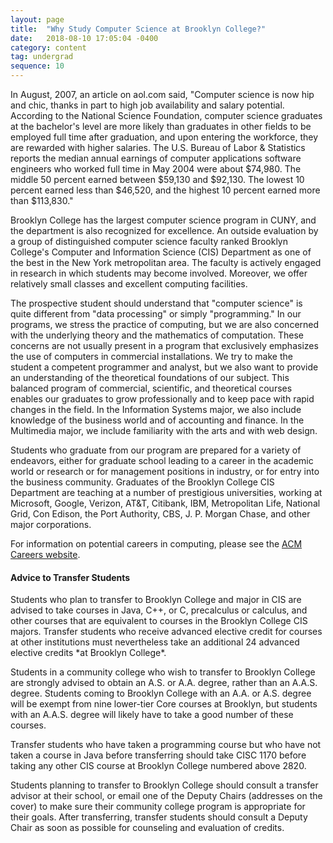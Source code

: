 ```yaml
---
layout: page
title:  "Why Study Computer Science at Brooklyn College?"
date:   2018-08-10 17:05:04 -0400
category: content
tag: undergrad
sequence: 10
---
```


In August, 2007, an article on aol.com said, "Computer science is now hip and chic, thanks in part to high job availability and salary potential. According to the National Science Foundation, computer science graduates at the bachelor's level are more likely than graduates in other fields to be employed full time after graduation, and upon entering the workforce, they are rewarded with higher salaries. The U.S. Bureau of Labor & Statistics reports the median annual earnings of computer applications software engineers who worked full time in May 2004 were about $74,980. The middle 50 percent earned between $59,130 and $92,130. The lowest 10 percent earned less than $46,520, and the highest 10 percent earned more than $113,830."

Brooklyn College has the largest computer science program in CUNY, and the department is also recognized for excellence. An outside evaluation by a group of distinguished computer science faculty ranked Brooklyn College's Computer and Information Science (CIS) Department as one of the best in the New York metropolitan area. The faculty is actively engaged in research in which students may become involved.  Moreover, we offer relatively small classes and excellent computing facilities.

The prospective student should understand that "computer science" is quite different from "data processing" or simply "programming." In our programs, we stress the practice of computing, but we are also concerned with the underlying theory and the mathematics of computation. These concerns are not usually present in a program that exclusively emphasizes the use of computers in commercial installations. We try to make the student a competent programmer and analyst, but we also want to provide an understanding of the theoretical foundations of our subject. This balanced program of commercial, scientific, and theoretical courses enables our graduates to grow professionally and to keep pace with rapid changes in the field. In the Information Systems major, we also include knowledge of the business world and of accounting and finance. In the Multimedia major, we include familiarity with the arts and with web design.

Students who graduate from our program are prepared for a variety of endeavors, either for graduate school leading to a career in the academic world or research or for management positions in industry, or for entry into the business community. Graduates of the Brooklyn College CIS Department are teaching at a number of prestigious universities, working at Microsoft, Google, Verizon, AT&T, Citibank, IBM, Metropolitan Life, National Grid, Con Edison, the Port Authority, CBS, J. P. Morgan Chase, and other major corporations.

For information on potential careers in computing, please see the [ACM Careers website][acm-careers].

<div class="callout">
<h4>Advice to Transfer Students</h4>
Students who plan to transfer to Brooklyn College and major in CIS are advised to take courses in Java, C++, or C,  precalculus or calculus, and other courses that are equivalent to courses in the Brooklyn College CIS majors. Transfer students who receive advanced elective credit for courses at other institutions must nevertheless take an additional 24 advanced elective credits *at Brooklyn College*.

Students in a community college who wish to transfer to Brooklyn College are
strongly advised to obtain an A.S. or A.A. degree, rather than an A.A.S. degree. Students coming to Brooklyn College with an A.A. or A.S. degree will be exempt from nine lower-tier Core courses at Brooklyn, but students with an A.A.S. degree will likely have to take a good number of these courses.

Transfer students who have taken a programming course but who have not taken a course in Java before transferring should take CISC 1170 before taking any other CIS course at Brooklyn College numbered above 2820.

Students planning to transfer to Brooklyn College should consult a transfer advisor at their school, or email one of the Deputy Chairs (addresses on the cover) to make sure their community college program is appropriate for their goals. After transferring, transfer students should consult a Deputy Chair as soon as possible for counseling and evaluation of credits.
</div>

[acm-careers]: http://computingcareers.acm.org/
[jekyll-gh]:   https://github.com/jekyll/jekyll
[jekyll-talk]: https://talk.jekyllrb.com/
